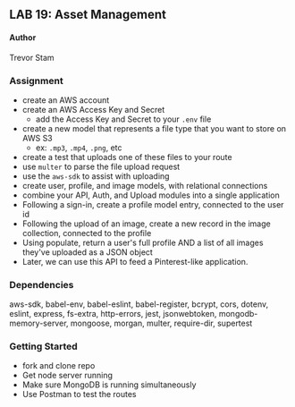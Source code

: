 ## LAB 19: Asset Management

#### Author
Trevor Stam

### Assignment
* create an AWS account
* create an AWS Access Key and Secret
  * add the Access Key and Secret to your `.env` file
* create a new model that represents a file type that you want to store on AWS S3
  * ex: `.mp3`, `.mp4`, `.png`, etc
* create a test that uploads one of these files to your route
* use `multer` to parse the file upload request
* use the `aws-sdk` to assist with uploading
* create user, profile, and image models, with relational connections
* combine your API, Auth, and Upload modules into a single application
* Following a sign-in, create a profile model entry, connected to the user id
* Following the upload of an image, create a new record in the image collection, connected to the profile
* Using populate, return a user's full profile AND a list of all images they've uploaded as a JSON object
* Later, we can use this API to feed a Pinterest-like application.

### Dependencies
aws-sdk,
babel-env,
babel-eslint,
babel-register,
bcrypt,
cors,
dotenv,
eslint,
express,
fs-extra,
http-errors,
jest,
jsonwebtoken,
mongodb-memory-server,
mongoose,
morgan,
multer,
require-dir,
supertest

### Getting Started
- fork and clone repo
- Get node server running
- Make sure MongoDB is running simultaneously
- Use Postman to test the routes
